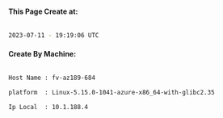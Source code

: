 
   
#### This Page Create at:

```bash

2023-07-11 - 19:19:06 UTC

```

#### Create By Machine:

```bash

Host Name : fv-az189-684

platform  : Linux-5.15.0-1041-azure-x86_64-with-glibc2.35

Ip Local  : 10.1.188.4

```

